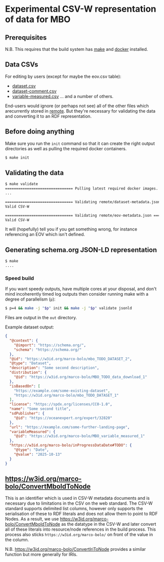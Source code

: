 # Experimental CSV-W representation of data for MBO

## Prerequisites

N.B. This requires that the build system has [make](https://www.gnu.org/software/make/) and [docker](https://www.docker.com/) installed.

## Data CSVs

For editing by users (except for maybe the eov.csv table):

* [dataset.csv](./dataset.csv)
* [dataset-comment.csv](./dataset-comment.csv)
* [variable-measured.csv](./variable-measured.csv)
... and a number of others.

End-users would ignore (or perhaps not see) all of the other files which arecurrently stored in [remote](./remote/). But they're necessary for validating the data and converting it to an RDF representation.

## Before doing anything

Make sure you run the `init` command so that it can create the right output directories as well as pulling the required docker containers.

```bash
$ make init
```

## Validating the data

```bash
$ make validate
=============================== Pulling latest required docker images. ===============================
...

=============================== Validating remote/dataset-metadata.json ===============================
Valid CSV-W

=============================== Validating remote/eov-metadata.json ===============================
Valid CSV-W
```

It will (hopefully) tell you if you get something wrong, for instance referencing an EOV which isn't defined.

## Generating schema.org JSON-LD representation

```bash
$ make
....
```

### Speed build

If you want speedy outputs, have multiple cores at your disposal, and don't mind incoherently timed log outputs then consider running make with a degree of parallelism (`p`): 

```bash
$ p=4 && make -j "$p" init && make -j "$p" validate jsonld
```

Files are output in the `out` directory.

Example dataset output: 

```json
{
  "@context": {
    "@import": "https://schema.org/",
    "schema": "https://schema.org/"
  },
  "@id": "https://w3id.org/marco-bolo/mbo_TODO_DATASET_2",
  "@type": "Dataset",
  "description": "Some second description",
  "distribution": {
    "@id": "https://w3id.org/marco-bolo/MBO_TODO_data_download_1"
  },
  "isBasedOn": [
    "https://example.com/some-existing-dataset",
    "https://w3id.org/marco-bolo/mbo_TODO_DATASET_1"
  ],
  "license": "https://spdx.org/licenses/CC0-1.0",
  "name": "Some second title",
  "sdPublisher": {
    "@id": "https://oceanexpert.org/expert/32820"
  },
  "url": "https://example.com/some-further-landing-page",
  "variableMeasured": {
    "@id": "https://w3id.org/marco-bolo/MBO_variable_measured_1"
  },
  "https://w3id.org/marco-bolo/inProgressDataDate#TODO": {
    "@type": "Date",
    "@value": "2025-10-13"
  }
}
```

## <https://w3id.org/marco-bolo/ConvertMboIdToNode>

This is an identifier which is used in CSV-W metadata documents and is necessary due to limitations in the CSV on the web standard. The CSV-W standard supports delimited list columns, however only supports the serialisation of these to RDF literals and does not allow them to point to RDF Nodes. As a result, we use <https://w3id.org/marco-bolo/ConvertMboIdToNode> as the datatype in the CSV-W and later convert all of these literals into resource/node references in the build process. This process also sticks `https://w3id.org/marco-bolo/` on front of the value in the column.

N.B. <https://w3id.org/marco-bolo/ConvertIriToNode> provides a similar function but more generally for IRIs.

